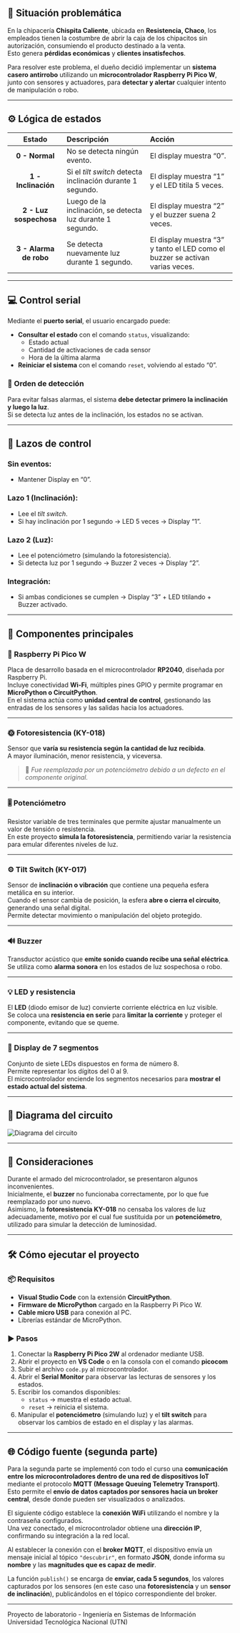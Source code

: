 ## 📍 Situación problemática
En la chipacería **Chispita Caliente**, ubicada en **Resistencia, Chaco**, los empleados tienen la costumbre de abrir la caja de los chipacitos sin autorización, consumiendo el producto destinado a la venta.  
Esto genera **pérdidas económicas** y **clientes insatisfechos**.  

Para resolver este problema, el dueño decidió implementar un **sistema casero antirrobo** utilizando un **microcontrolador Raspberry Pi Pico W**, junto con sensores y actuadores, para **detectar y alertar** cualquier intento de manipulación o robo.

---

## ⚙️ Lógica de estados

| Estado | Descripción | Acción |
|:--:|:--|:--|
| **0 - Normal** | No se detecta ningún evento. | El display muestra “0”. |
| **1 - Inclinación** | Si el *tilt switch* detecta inclinación durante 1 segundo. | El display muestra “1” y el LED titila 5 veces. |
| **2 - Luz sospechosa** | Luego de la inclinación, se detecta luz durante 1 segundo. | El display muestra “2” y el buzzer suena 2 veces. |
| **3 - Alarma de robo** | Se detecta nuevamente luz durante 1 segundo. | El display muestra “3” y tanto el LED como el buzzer se activan varias veces. |

---

## 💻 Control serial

Mediante el **puerto serial**, el usuario encargado puede:

- **Consultar el estado** con el comando `status`, visualizando:
  - Estado actual  
  - Cantidad de activaciones de cada sensor  
  - Hora de la última alarma  
- **Reiniciar el sistema** con el comando `reset`, volviendo al estado “0”.

### 🧩 Orden de detección
Para evitar falsas alarmas, el sistema **debe detectar primero la inclinación y luego la luz**.  
Si se detecta luz antes de la inclinación, los estados no se activan.

---

## 🔄 Lazos de control

### Sin eventos:
- Mantener Display en “0”.

### Lazo 1 (Inclinación):
- Lee el *tilt switch*.  
- Si hay inclinación por 1 segundo → LED 5 veces → Display “1”.

### Lazo 2 (Luz):
- Lee el potenciómetro (simulando la fotoresistencia).  
- Si detecta luz por 1 segundo → Buzzer 2 veces → Display “2”.

### Integración:
- Si ambas condiciones se cumplen → Display “3” + LED titilando + Buzzer activado.

---

## 🧩 Componentes principales

### 🥇 Raspberry Pi Pico W
Placa de desarrollo basada en el microcontrolador **RP2040**, diseñada por Raspberry Pi.  
Incluye conectividad **Wi-Fi**, múltiples pines GPIO y permite programar en **MicroPython o CircuitPython**.  
En el sistema actúa como **unidad central de control**, gestionando las entradas de los sensores y las salidas hacia los actuadores.

---

### 🌞 Fotoresistencia (KY-018)
Sensor que **varía su resistencia según la cantidad de luz recibida**.  
A mayor iluminación, menor resistencia, y viceversa.  
> 🔧 *Fue reemplazada por un potenciómetro debido a un defecto en el componente original.*

---

### 🎚️ Potenciómetro
Resistor variable de tres terminales que permite ajustar manualmente un valor de tensión o resistencia.  
En este proyecto **simula la fotoresistencia**, permitiendo variar la resistencia para emular diferentes niveles de luz.

---

### ⚙️ Tilt Switch (KY-017)
Sensor de **inclinación o vibración** que contiene una pequeña esfera metálica en su interior.  
Cuando el sensor cambia de posición, la esfera **abre o cierra el circuito**, generando una señal digital.  
Permite detectar movimiento o manipulación del objeto protegido.

---

### 🔊 Buzzer
Transductor acústico que **emite sonido cuando recibe una señal eléctrica**.  
Se utiliza como **alarma sonora** en los estados de luz sospechosa o robo.

---

### 💡 LED y resistencia
El **LED** (diodo emisor de luz) convierte corriente eléctrica en luz visible.  
Se coloca una **resistencia en serie** para **limitar la corriente** y proteger el componente, evitando que se queme.

---

### 🔢 Display de 7 segmentos
Conjunto de siete LEDs dispuestos en forma de número 8.  
Permite representar los dígitos del 0 al 9.  
El microcontrolador enciende los segmentos necesarios para **mostrar el estado actual del sistema**.

---

## 🧠 Diagrama del circuito

![Diagrama del circuito](16800bca-0ffb-4c73-b949-e0badb663de6.png)

---

## 🧾 Consideraciones

Durante el armado del microcontrolador, se presentaron algunos inconvenientes.  
Inicialmente, el **buzzer** no funcionaba correctamente, por lo que fue reemplazado por uno nuevo.  
Asimismo, la **fotoresistencia KY-018** no censaba los valores de luz adecuadamente, motivo por el cual fue sustituida por un **potenciómetro**, utilizado para simular la detección de luminosidad.

---

## 🛠️ Cómo ejecutar el proyecto

### 📦 Requisitos
- **Visual Studio Code** con la extensión **CircuitPython**.  
- **Firmware de MicroPython** cargado en la Raspberry Pi Pico W.  
- **Cable micro USB** para conexión al PC.  
- Librerías estándar de MicroPython.

### ▶️ Pasos
1. Conectar la **Raspberry Pi Pico 2W** al ordenador mediante USB.  
2. Abrir el proyecto en **VS Code** o en la consola con el comando **picocom**
3. Subir el archivo `code.py` al microcontrolador.  
4. Abrir el **Serial Monitor** para observar las lecturas de sensores y los estados.  
5. Escribir los comandos disponibles:
   - `status` → muestra el estado actual.  
   - `reset` → reinicia el sistema.  
6. Manipular el **potenciómetro** (simulando luz) y el **tilt switch** para observar los cambios de estado en el display y las alarmas.

---

## 🌐 Código fuente (segunda parte)

Para la segunda parte se implementó con todo el curso una **comunicación entre los microcontroladores dentro de una red de dispositivos IoT** mediante el protocolo **MQTT (Message Queuing Telemetry Transport)**.  
Esto permite el **envío de datos captados por sensores hacia un broker central**, desde donde pueden ser visualizados o analizados.

El siguiente código establece la **conexión WiFi** utilizando el nombre y la contraseña configurados.  
Una vez conectado, el microcontrolador obtiene una **dirección IP**, confirmando su integración a la red local.

Al establecer la conexión con el **broker MQTT**, el dispositivo envía un mensaje inicial al tópico `"descubrir"`, en formato **JSON**, donde informa su **nombre** y las **magnitudes que es capaz de medir**.

La función `publish()` se encarga de **enviar, cada 5 segundos**, los valores capturados por los sensores (en este caso una **fotoresistencia** y un **sensor de inclinación**), publicándolos en el tópico correspondiente del broker.

---


Proyecto de laboratorio - Ingeniería en Sistemas de Información  
Universidad Tecnológica Nacional (UTN)
